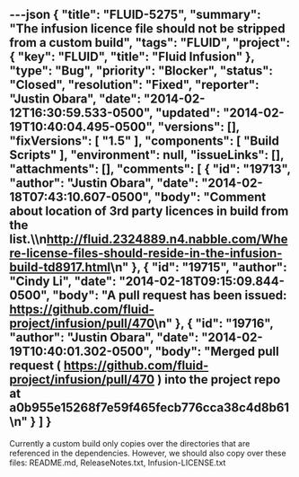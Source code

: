 ---json
{
  "title": "FLUID-5275",
  "summary": "The infusion licence file should not be stripped from a custom build",
  "tags": "FLUID",
  "project": {
    "key": "FLUID",
    "title": "Fluid Infusion"
  },
  "type": "Bug",
  "priority": "Blocker",
  "status": "Closed",
  "resolution": "Fixed",
  "reporter": "Justin Obara",
  "date": "2014-02-12T16:30:59.533-0500",
  "updated": "2014-02-19T10:40:04.495-0500",
  "versions": [],
  "fixVersions": [
    "1.5"
  ],
  "components": [
    "Build Scripts"
  ],
  "environment": null,
  "issueLinks": [],
  "attachments": [],
  "comments": [
    {
      "id": "19713",
      "author": "Justin Obara",
      "date": "2014-02-18T07:43:10.607-0500",
      "body": "Comment about location of 3rd party licences in build from the list.\\\n<http://fluid.2324889.n4.nabble.com/Where-license-files-should-reside-in-the-infusion-build-td8917.html>\n"
    },
    {
      "id": "19715",
      "author": "Cindy Li",
      "date": "2014-02-18T09:15:09.844-0500",
      "body": "A pull request has been issued: <https://github.com/fluid-project/infusion/pull/470>\n"
    },
    {
      "id": "19716",
      "author": "Justin Obara",
      "date": "2014-02-19T10:40:01.302-0500",
      "body": "Merged pull request ( <https://github.com/fluid-project/infusion/pull/470> ) into the project repo at a0b955e15268f7e59f465fecb776cca38c4d8b61\n"
    }
  ]
}
---
Currently a custom build only copies over the directories that are referenced in the dependencies. However, we should also copy over these files: README.md, ReleaseNotes.txt, Infusion-LICENSE.txt

        